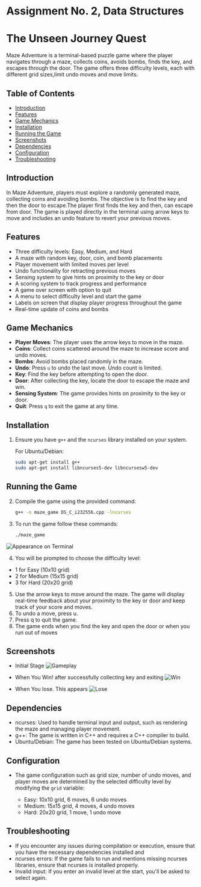 ##

# Assignment No. 2, Data Structures

# The Unseen Journey Quest

Maze Adventure is a terminal-based puzzle game where the player navigates through a maze, collects coins, avoids bombs, finds the key, and escapes through the door. The game offers three difficulty levels, each with different grid sizes,limit undo moves and move limits.

## Table of Contents

- [Introduction](#introduction)
- [Features](#features)
- [Game Mechanics](#game-mechanics)
- [Installation](#installation)
- [Running the Game](#running-the-game)
- [Screenshots](#screenshots)
- [Dependencies](#dependencies)
- [Configuration](#configuration)
- [Troubleshooting](#troubleshooting)

## Introduction

In Maze Adventure, players must explore a randomly generated maze, collecting coins and avoiding bombs. The objective is to find the key and then the door to escape.The player first finds the key and then, can escape from door. The game is played directly in the terminal using arrow keys to move and includes an undo feature to revert your previous moves.

## Features

- Three difficulty levels: Easy, Medium, and Hard
- A maze with random key, door, coin, and bomb placements
- Player movement with limited moves per level
- Undo functionality for retracting previous moves
- Sensing system to give hints on proximity to the key or door
- A scoring system to track progress and performance
- A game over screen with option to quit
- A menu to select difficulty level and start the game
- Labels on screen that display player progress throughout the game
- Real-time update of coins and bombs

## Game Mechanics

- **Player Moves**: The player uses the arrow keys to move in the maze.
- **Coins**: Collect coins scattered around the maze to increase score and undo moves.
- **Bombs**: Avoid bombs placed randomly in the maze.
- **Undo**: Press `u` to undo the last move. Undo count is limited.
- **Key**: Find the key before attempting to open the door.
- **Door**: After collecting the key, locate the door to escape the maze and win.
- **Sensing System**: The game provides hints on proximity to the key or door.
- **Quit**: Press `q` to exit the game at any time.

## Installation

1. Ensure you have `g++` and the `ncurses` library installed on your system.

   For Ubuntu/Debian:

   ```bash
   sudo apt-get install g++
   sudo apt-get install libncurses5-dev libncursesw5-dev
   ```

## Running the Game

2. Compile the game using the provided command:

   ```bash
   g++ -o maze_game DS_C_i232556.cpp -lncurses

   ```

3. To run the game follow these commands:

   ```bash
   ./maze_game
   ```

![Appearance on Terminal](./cmd_on_terminal.png)

4. You will be prompted to choose the difficulty level:

- 1 for Easy (10x10 grid)
- 2 for Medium (15x15 grid)
- 3 for Hard (20x20 grid)

5. Use the arrow keys to move around the maze. The game will display real-time feedback about your proximity to the key or door and keep track of your score and moves.
6. To undo a move, press u.
7. Press q to quit the game.
8. The game ends when you find the key and open the door or when you run out of moves

## Screenshots

- Initial Stage
  ![Gameplay](./no_win_lose.png)

- When You Win! after successfully collecting key and exiting
  ![Win](./win.png)

- When You lose. This appears
  ![Lose](./lose.png)

## Dependencies

- ncurses: Used to handle terminal input and output, such as rendering the maze and managing player movement.
- g++: The game is written in C++ and requires a C++ compiler to build.
- Ubuntu/Debian: The game has been tested on Ubuntu/Debian systems.

## Configuration

- The game configuration such as grid size, number of undo moves, and player moves are determined by the selected difficulty level by modifying the `grid` variable:

  - Easy: 10x10 grid, 6 moves, 6 undo moves
  - Medium: 15x15 grid, 4 moves, 4 undo moves
  - Hard: 20x20 grid, 1 move, 1 undo move

## Troubleshooting

- If you encounter any issues during compilation or execution, ensure that you have the necessary dependencies installed and
- ncurses errors: If the game fails to run and mentions missing ncurses libraries, ensure that ncurses is installed properly.
- Invalid input: If you enter an invalid level at the start, you'll be asked to select again.

##
